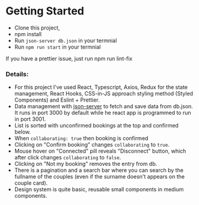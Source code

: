 # Getting Started

- Clone this project, 
- npm install
- Run `json-server db.json` in your termnial
- Run `npm run start` in your termnial

If you have a prettier issue, just run npm run lint-fix

### Details:

- For this project I've used React, Typescript, Axios, Redux for the state management, React Hooks, CSS-in-JS approach styling method (Styled Components) and Eslint + Prettier.
- Data management with [json-server](https://github.com/typicode/json-server) to fetch and save data from db.json. It runs in port 3000 by default while he react app is programmed to run in port 3001.
- List is sorted with unconfirmed bookings at the top and confirmed below.
- When `collaborating: true` then booking is confirmed
- Clicking on "Confirm booking" changes `collaborating` to `true`.
- Mouse hover on "Connected" pill reveals "Disconnect" button, which after click changes `collaborating` to `false`.
- Clicking on "Not my booking" removes the entry from db.
- There is a pagination and a search bar where you can search by the fullname of the couples (even if the surname doesn't appears on the couple card).
- Design system is quite basic, reusable small components in medium components.
